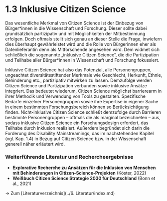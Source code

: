 # 1.3 Inklusive Citizen Science

Das wesentliche Merkmal von Citizen Science ist der Einbezug von Bürger\*innen in die Wissenschaft und Forschung. Dieser sollte dabei grundsätzlich partizipativ und mit Möglichkeiten der Mitbestimmung erfolgen. Doch oftmals stellt sich genau an dieser Stelle die Frage, inwiefern dies überhaupt gewährleistet wird und die Rolle von Bürgerinnen eher als Datenlieferantin denn als Mitforschende angesehen wird. Dem widmet sich schließlich die sogenannte „inklusive Citizen Science“, die die Partizipation und Teilhabe aller Bürger\*innen in Wissenschaft und Forschung fokussiert.

Inklusive Citizen Science hat also das Potenzial, alle Personengruppen, ungeachtet diversitätsstiftender Merkmale wie Geschlecht, Herkunft, Ethnie, Behinderung etc., partizipativ mitwirken zu lassen. Demzufolge werden Citizen Science und Partizipation verbunden sowie inklusive Ansätze integriert. Das bedeutet wiederum, Citizen Science möglichst barrierearm in ihrer Methodik und Verwendung von Tools zu gestalten. Spezifische Bedarfe einzelner Personengruppen sowie ihre Expertise in eigener Sache in einem bestimmten Forschungsbereich können so Berücksichtigung finden. Nicht-inklusive Citizen Science schließt demzufolge durch Barrieren bestimmte Personengruppen – oftmals die als marginal bezeichneten – aus, sodass inklusive Citizen Science ein Forschungsdesign erfordert, das Teilhabe durch Inklusion realisiert. Außerdem begründet sich darin die Forderung des Disability Mainstreamings, das im nachstehenden Kapitel (vgl. Kap. 1.4) in Bezug auf Citizen Science bzw. in der Wissenschaft generell näher erläutert wird.

### Weiterführende Literatur und Rechercheergebnisse

* **Explorative Recherche zu Ansätzen für die Inklusion von Menschen mit Behinderungen in Citizen-Science-Projekten** (Köster, 2022\)
* **Weißbuch Citizen Science Strategie 2030 für Deutschland** (Bonn et al., 2021\)

-> Zum [Literaturverzeichnis](../6. Literatur/index.md)